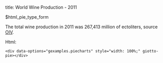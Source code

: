 title: World Wine Production - 2011


<div class="container-fluid">
  <div class="row">
    <div class="col-sm-10">
      <div data-options="gexamples.piecharts" style="width: 100%;" giotto-pie></div>
    </div>
    <div class="col-sm-2 small">
      $html_pie_type_form
    </div>
  </div>
</div>

The total wine production in 2011 was 267,413 million of ectoliters, source [OIV](http://www.oiv.int/).

Html:

    <div data-options="gexamples.piecharts" style="width: 100%;" giotto-pie></div>

